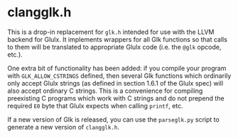 # clangglk.h

This is a drop-in replacement for `glk.h` intended for use with the LLVM backend for Glulx.
It implements wrappers for all Glk functions so that calls to them will be translated to appropriate Glulx code (i.e. the `@glk` opcode, etc.).

One extra bit of functionality has been added: if you compile your program with `GLK_ALLOW_CSTRINGS` defined, then several Glk functions which ordinarily only accept Glulx strings (as defined in section 1.6.1 of the Glulx spec) will also accept ordinary C strings.
This is a convenience for compiling preexisting C programs which work with C strings and do not prepend the required `E0` byte that Glulx expects when calling `printf`, etc.

If a new version of Glk is released, you can use the `parseglk.py` script to generate a new version of `clangglk.h`.